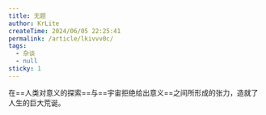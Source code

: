```yaml
---
title: 无题
author: KrLite
createTime: 2024/06/05 22:25:41
permalink: /article/lkivvv0c/
tags:
  - 杂谈
  - null
sticky: 1
---
```


在==人类对意义的探索==与==宇宙拒绝给出意义==之间所形成的张力，造就了人生的巨大荒诞。

<!-- more -->
